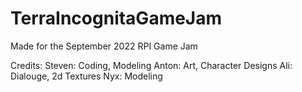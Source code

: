 # TerraIncognitaGameJam
Made for the September 2022 RPI Game Jam

Credits:
Steven: Coding, Modeling
Anton: Art, Character Designs
Ali: Dialouge, 2d Textures
Nyx: Modeling
